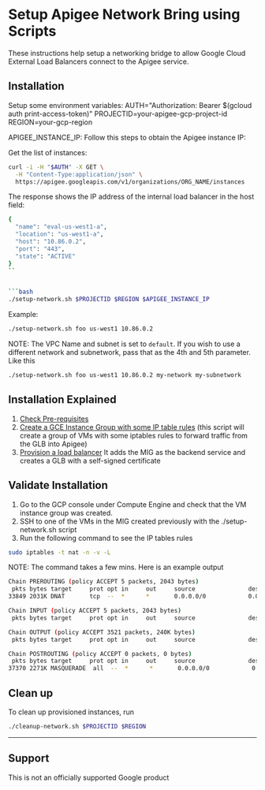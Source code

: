 # Setup Apigee Network Bring using Scripts

These instructions help setup a networking bridge to allow Google Cloud External Load Balancers connect to the Apigee service.

## Installation

Setup some environment variables:
AUTH="Authorization: Bearer $(gcloud auth print-access-token)"
PROJECTID=your-apigee-gcp-project-id
REGION=your-gcp-region


APIGEE_INSTANCE_IP: Follow this steps to obtain the Apigee instance IP:

Get the list of instances:

```bash
curl -i -H "$AUTH" -X GET \
  -H "Content-Type:application/json" \
  https://apigee.googleapis.com/v1/organizations/ORG_NAME/instances
```

The response shows the IP address of the internal load balancer in the host field:


```bash
{
  "name": "eval-us-west1-a",
  "location": "us-west1-a",
  "host": "10.86.0.2",
  "port": "443",
  "state": "ACTIVE"
}
``


```bash
./setup-network.sh $PROJECTID $REGION $APIGEE_INSTANCE_IP
```

Example:

```bash
./setup-network.sh foo us-west1 10.86.0.2
```

NOTE: The VPC Name and subnet is set to `default`. If you wish to use a different network and subnetwork, pass that as the 4th and 5th parameter. Like this

```bash
./setup-network.sh foo us-west1 10.86.0.2 my-network my-subnetwork
```

## Installation Explained

1. [Check Pre-requisites](./check-prereqs.sh)
2. [Create a GCE Instance Group with some IP table rules](./setup-network.sh) (this script will create a group of VMs with some iptables rules to forward traffic from the GLB into Apigee)
4. [Provision a load balancer](./setup-loadbalancer.sh) It adds the MIG as the backend service and creates a GLB with a self-signed certificate

## Validate Installation

1. Go to the GCP console under Compute Engine and check that the VM instance group was created.
1. SSH to one of the VMs in the MIG created previously with the ./setup-network.sh script
3. Run the following command to see the IP tables rules

```bash
sudo iptables -t nat -n -v -L
```

NOTE: The command takes a few mins. Here is an example output

```bash
Chain PREROUTING (policy ACCEPT 5 packets, 2043 bytes)
 pkts bytes target     prot opt in     out     source               destination         
33849 2031K DNAT       tcp  --  *      *       0.0.0.0/0            0.0.0.0/0            tcp dpt:443 to:10.5.8.2

Chain INPUT (policy ACCEPT 5 packets, 2043 bytes)
 pkts bytes target     prot opt in     out     source               destination         

Chain OUTPUT (policy ACCEPT 3521 packets, 240K bytes)
 pkts bytes target     prot opt in     out     source               destination         

Chain POSTROUTING (policy ACCEPT 0 packets, 0 bytes)
 pkts bytes target     prot opt in     out     source               destination         
37370 2271K MASQUERADE  all  --  *      *       0.0.0.0/0            0.0.0.0/0     
```

## Clean up

To clean up provisioned instances, run

```bash
./cleanup-network.sh $PROJECTID $REGION
```

___

## Support

This is not an officially supported Google product